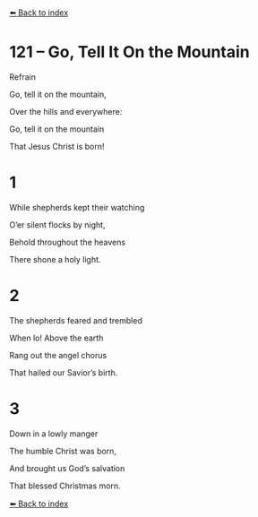 [⬅️ Back to index](../README.md)

# 121 – Go, Tell It On the Mountain





Refrain

Go, tell it on the mountain,

Over the hills and everywhere:

Go, tell it on the mountain

That Jesus Christ is born!



# 1

While shepherds kept their watching

O’er silent flocks by night,

Behold throughout the heavens

There shone a holy light.



# 2

The shepherds feared and trembled

When lo! Above the earth

Rang out the angel chorus

That hailed our Savior’s birth.



# 3

Down in a lowly manger

The humble Christ was born,

And brought us God’s salvation

That blessed Christmas morn.

[⬅️ Back to index](../README.md)
